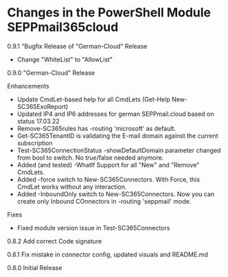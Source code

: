 # Changes in the PowerShell Module SEPPmail365cloud

0.9.1   "Bugfix Release of "German-Cloud" Release

- Change "WhiteList" to "AllowList"

0.9.0   "German-Cloud" Release

Enhancements

- Update CmdLet-based help for all CmdLets (Get-Help New-SC365ExoReport)
- Updated IP4 and IP6 addresses for german SEPPmail.cloud based on status 17.03.22
- Remove-SC365rules has -routing 'microsoft' as default.
- Get-SC365TenantID is validating the E-mail domain against the current subscription
- Test-SC365ConnectionStatus -showDefaultDomain parameter changed from bool to switch. No $true/$false needed anymore.
- Added (and tested) -WhatIf Support for all "New" and "Remove" CmdLets.
- Added -force switch to New-SC365Connectors. With Force, this CmdLet works without any interaction.
- Added -InboundOnly switch to New-SC365Connectors. Now you can create only Inbound COnnectors in -routing 'seppmail' mode.

Fixes

- Fixed module version issue in Test-SC365Connectors

0.8.2   Add correct Code signature

0.8.1   Fix mistake in connector config, updated visuals and README.md

0.8.0   Initial Release
